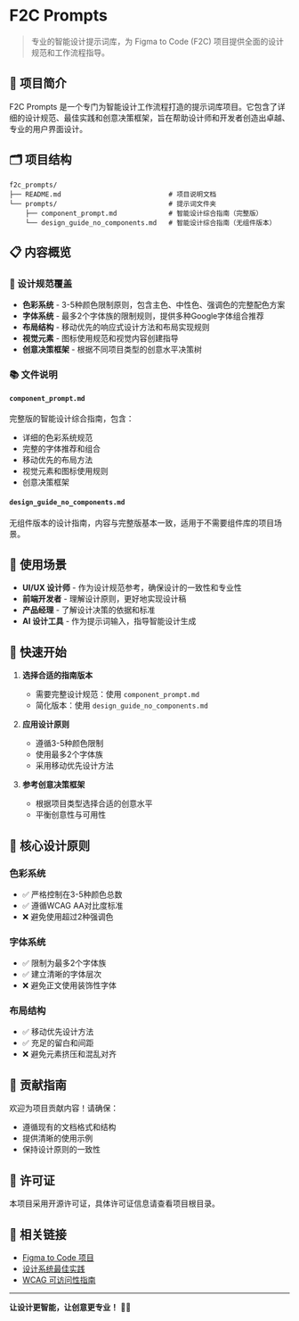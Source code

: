 # F2C Prompts

> 专业的智能设计提示词库，为 Figma to Code (F2C) 项目提供全面的设计规范和工作流程指导。

## 📖 项目简介

F2C Prompts 是一个专门为智能设计工作流程打造的提示词库项目。它包含了详细的设计规范、最佳实践和创意决策框架，旨在帮助设计师和开发者创造出卓越、专业的用户界面设计。

## 🗂️ 项目结构

```
f2c_prompts/
├── README.md                           # 项目说明文档
└── prompts/                            # 提示词文件夹
    ├── component_prompt.md             # 智能设计综合指南（完整版）
    └── design_guide_no_components.md   # 智能设计综合指南（无组件版本）
```

## 📋 内容概览

### 🎨 设计规范覆盖

- **色彩系统** - 3-5种颜色限制原则，包含主色、中性色、强调色的完整配色方案
- **字体系统** - 最多2个字体族的限制规则，提供多种Google字体组合推荐
- **布局结构** - 移动优先的响应式设计方法和布局实现规则
- **视觉元素** - 图标使用规范和视觉内容创建指导
- **创意决策框架** - 根据不同项目类型的创意水平决策树

### 📚 文件说明

#### `component_prompt.md`
完整版的智能设计综合指南，包含：
- 详细的色彩系统规范
- 完整的字体推荐和组合
- 移动优先的布局方法
- 视觉元素和图标使用规则
- 创意决策框架

#### `design_guide_no_components.md`
无组件版本的设计指南，内容与完整版基本一致，适用于不需要组件库的项目场景。

## 🎯 使用场景

- **UI/UX 设计师** - 作为设计规范参考，确保设计的一致性和专业性
- **前端开发者** - 理解设计原则，更好地实现设计稿
- **产品经理** - 了解设计决策的依据和标准
- **AI 设计工具** - 作为提示词输入，指导智能设计生成

## 🚀 快速开始

1. **选择合适的指南版本**
   - 需要完整设计规范：使用 `component_prompt.md`
   - 简化版本：使用 `design_guide_no_components.md`

2. **应用设计原则**
   - 遵循3-5种颜色限制
   - 使用最多2个字体族
   - 采用移动优先设计方法

3. **参考创意决策框架**
   - 根据项目类型选择合适的创意水平
   - 平衡创意性与可用性

## 🎨 核心设计原则

### 色彩系统
- ✅ 严格控制在3-5种颜色总数
- ✅ 遵循WCAG AA对比度标准
- ❌ 避免使用超过2种强调色

### 字体系统
- ✅ 限制为最多2个字体族
- ✅ 建立清晰的字体层次
- ❌ 避免正文使用装饰性字体

### 布局结构
- ✅ 移动优先设计方法
- ✅ 充足的留白和间距
- ❌ 避免元素挤压和混乱对齐

## 🤝 贡献指南

欢迎为项目贡献内容！请确保：
- 遵循现有的文档格式和结构
- 提供清晰的使用示例
- 保持设计原则的一致性

## 📄 许可证

本项目采用开源许可证，具体许可证信息请查看项目根目录。

## 🔗 相关链接

- [Figma to Code 项目](https://github.com/your-org/f2c)
- [设计系统最佳实践](https://designsystem.guide/)
- [WCAG 可访问性指南](https://www.w3.org/WAI/WCAG21/quickref/)

---

**让设计更智能，让创意更专业！** 🎨✨
